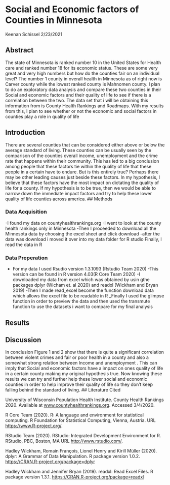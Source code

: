 Social and Economic factors of Counties in Minnesota
================
Keenan Schissel
2/23/2021

## Abstract

The state of Minnesota is ranked number 10 in the United States for
Health care and ranked number 18 for its economic status. These are some
very great and very high numbers but how do the counties fair on an
individual level? The number 1 county in overall health in Minnesota as
of right now is Carver county while the lowest ranked county is Mahnomen
county. I plan to do an exploratory data analysis and compare these two
counties in their Social and economic factors and their quality of life
to see if there is a correlation between the two. The data set that i
will be obtaining this information from is County Health Rankings and
Roadmaps. With my results from this, I plan to see whether or not the
economic and social factors in counties play a role in quality of life

## Introduction

There are several counties that can be considered either above or below
the average standard of living. These counties can be usually seen by
the comparison of the counties overall income, unemployment and the
crime rate that happens within their community. This has led to a big
conclusion among people that these factors tie within the quality of
life that these people in a certain have to endure. But is this entirely
true? Perhaps there may be other leading causes just beside these
factors. In my hypothesis, I believe that these factors have the most
impact on dictating the quality of life for a county. If my hypothesis
is to be true, then we would be able to narrow down the immediate impact
factors and try to help these lower quality of life counties across
america. \#\# Methods

### Data Acquisition

\-I found my data on countyhealthrankings.org -I went to look at the
county health rankings only in Minnesota -Then I proceeded to download
all the Minnesota data by choosing the excel sheet and click download
-after the data was download i moved it over into my data folder for R
studio Finally, I read the data in R

### Data Preperation

  - For my data I used Rsudio version 1.3.1093 (Rstudio Team 2020) -This
    version can be found in R version 4.03(R Core Team 2020) -I
    downloaded my data from excel which was obtained by usin gthe
    packages dplyr (Wicham et. al 2020) and readxl (Wickham and Bryan
    2019) -Then I made read\_excel become the function download data
    which allows the excel file to be readable in R \_Finally I used the
    glimpse function in order to preview the data and then used the
    transmute function to use the datasets i want to compare for my
    final analysis

## Results

## Discussion

In conclusion Figure 1 and 2 show that there is quite a significant
correlation between violent crimes and fair or poor health in a county
and also a somewhat strong relation between Income and unemployment .
This can imply that Social and economic factors have a impact on ones
quality of life in a certain county making my original hypothesis true.
Now knowing these results we can try and further help these lower social
and economic counties in order to help improve their quality of life so
they don’t keep falling behind the standard of living. \#\# Literature
Cited

University of Wisconsin Population Health Institute. County Health
Rankings 2020. Available at www.countyhealthrankings.org. Accessed
3/4/2020.

R Core Team (2020). R: A language and environment for statistical
computing. R Foundation for Statistical Computing, Vienna, Austria. URL
<https://www.R-project.org/>.

RStudio Team (2020). RStudio: Integrated Development Environment for R.
RStudio, PBC, Boston, MA URL <http://www.rstudio.com/>.

Hadley Wickham, Romain François, Lionel Henry and Kirill Müller (2020).
dplyr: A Grammar of Data Manipulation. R package version 1.0.2.
<https://CRAN.R-project.org/package=dplyr>

Hadley Wickham and Jennifer Bryan (2019). readxl: Read Excel Files. R
package version 1.3.1. <https://CRAN.R-project.org/package=readxl>
